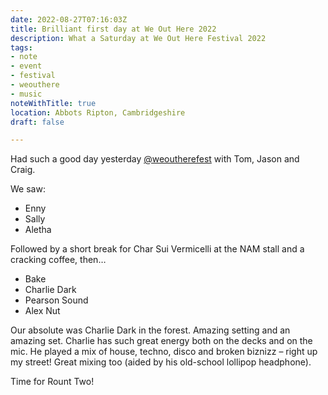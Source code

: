 ```yaml
---
date: 2022-08-27T07:16:03Z
title: Brilliant first day at We Out Here 2022
description: What a Saturday at We Out Here Festival 2022
tags:
- note
- event
- festival
- weouthere
- music
noteWithTitle: true
location: Abbots Ripton, Cambridgeshire
draft: false

---
```

Had such a good day yesterday [@weoutherefest](https://twitter.com/weoutherefest?s=21&t=U7_g4kzt2lqS6k_83zUQkw) with Tom, Jason and Craig.

We saw:

* Enny
* Sally
* Aletha

Followed by a short break for Char Sui Vermicelli at the NAM stall and a cracking coffee, then…

* Bake
* Charlie Dark
* Pearson Sound
* Alex Nut

Our absolute was Charlie Dark in the forest. Amazing setting and an amazing set. Charlie has such great energy both on the decks and on the mic. He played a mix of house, techno, disco and broken biznizz – right up my street! Great mixing too (aided by his old-school lollipop headphone).   

Time for Rount Two!